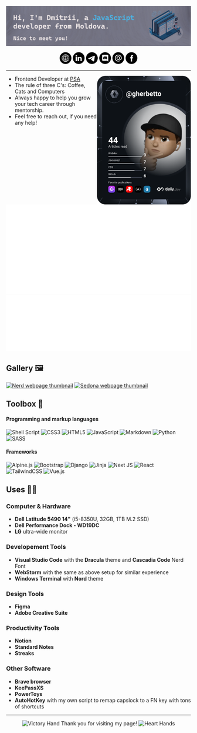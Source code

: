 [![Dmitrii Gherastovschi - JavaScript Developer from Moldova](/assets/images/gh-image.png)](https://gherbetto.dev/)

 <!-- Social icons section -->
<div align="center">
<a href="https://www.gherbetto.dev">
  <img width="32px" src="assets/icons/WWW_black.svg" /></a>
   <a href="www.linkedin.com/in/dmitrii-gherastovschi">
  <img width="32px" src="assets/icons/LinkedIN_black.svg" /></a>
<a href="https://gherbetto.t.me">
  <img width="32px" src="assets/icons/Telegram_black.svg" /></a>
<a href="https://discord.gg/qxbAhFaTRs">
  <img width="32px" src="assets/icons/Discord_black.svg" /></a>
<a href="mailto:dgherastovschi@gmail.com">
  <img width="32px" src="assets/icons/Mail_ru_black.svg" /></a>
  <a href="https://facebook.com/">
  <img width="32px" src="assets/icons/Facebook_black.svg" /></a>
</div>

---

 <div align="right">
    <a href="https://app.daily.dev/gherbetto">
    <img
      width="256"
      align="right"
      src="https://raw.githubusercontent.com/gherbetto/gherbetto/master/devcard.svg"
    />
  </a>
 </div>

- Frontend Developer at [PSA](https://goodwork.su/)
- The rule of three C's: Coffee, Cats and Computers
- Always happy to help you grow your tech career through mentorship. 
- Feel free to reach out, if you need any help!

<!-- <picture><img src="https://raw.githubusercontent.com/gherbetto/gherbetto/master/github-metrics.svg" alt="Gherbetto's profile metrics" /></picture> -->
<a href="https://wakatime.com/@Gherbetto">
  <img src="https://raw.githubusercontent.com/gherbetto/gherbetto/master/metrics.plugin.wakatime.svg" alt="Gherbetto's profile metrics" />
</a>
<picture><img src="https://raw.githubusercontent.com/gherbetto/gherbetto/master/metrics.plugin.languages.details.svg" alt="Gherbetto's most used languages" /></picture>

## Gallery 🖼️

<div align="left">
<!-- <a href="https://gherbetto.github.io/sedona"><img height="225px" alt="Sedona webpage thumbnail" src="https://user-images.githubusercontent.com/20890643/200444458-dd8007e2-bc0b-4d99-ada8-ff5b0c648896.png"></a> -->
<a href="https://gherbetto.github.io/nerds/"><img height="225px" alt="Nerd webpage thumbnail" src="https://user-images.githubusercontent.com/20890643/193714544-aaf0e157-7444-4ef2-9bfc-2775dce44af5.jpeg"></a>
<a href="https://gherbetto.github.io/sedona"><img height="225px" alt="Sedona webpage thumbnail" src="https://user-images.githubusercontent.com/20890643/193713167-3bea9807-2054-49a8-8248-7bdb5a685c79.jpeg"></a>
</div>

## Toolbox 🧰

#### Programming and markup languages

![Shell Script](https://img.shields.io/badge/bash-%23121011.svg?style=for-the-badge&logo=gnu-bash&logoColor=white)
![CSS3](https://img.shields.io/badge/css-%231572B6.svg?style=for-the-badge&logo=css3&logoColor=white)
![HTML5](https://img.shields.io/badge/html-%23E34F26.svg?style=for-the-badge&logo=html5&logoColor=white)
![JavaScript](https://img.shields.io/badge/javascript-%23323330.svg?style=for-the-badge&logo=javascript&logoColor=%23F7DF1E)
![Markdown](https://img.shields.io/badge/markdown-%23000000.svg?style=for-the-badge&logo=markdown&logoColor=white)
![Python](https://img.shields.io/badge/python-3670A0?style=for-the-badge&logo=python&logoColor=ffdd54)
![SASS](https://img.shields.io/badge/SASS-hotpink.svg?style=for-the-badge&logo=SASS&logoColor=white)

#### Frameworks

![Alpine.js](https://img.shields.io/badge/alpinejs-white.svg?style=for-the-badge&logo=alpinedotjs&logoColor=%238BC0D0)
![Bootstrap](https://img.shields.io/badge/bootstrap-%238511FA.svg?style=for-the-badge&logo=bootstrap&logoColor=white)
![Django](https://img.shields.io/badge/django-%23092E20.svg?style=for-the-badge&logo=django&logoColor=white)
![Jinja](https://img.shields.io/badge/jinja-white.svg?style=for-the-badge&logo=jinja&logoColor=black)
![Next JS](https://img.shields.io/badge/Next-black?style=for-the-badge&logo=next.js&logoColor=white)
![React](https://img.shields.io/badge/react-%2320232a.svg?style=for-the-badge&logo=react&logoColor=%2361DAFB)
![TailwindCSS](https://img.shields.io/badge/tailwindcss-%2338B2AC.svg?style=for-the-badge&logo=tailwind-css&logoColor=white)
![Vue.js](https://img.shields.io/badge/vuejs-%2335495e.svg?style=for-the-badge&logo=vuedotjs&logoColor=%234FC08D)

<!--

    Badges that i used, thanks to this repo! https://github.com/Ileriayo/markdown-badges
    also custom badge for the missing logos, was possible with https://custom-icon-badges.demolab.com/ by https://github.com/DenverCoder1

<a href="https://obsidian.md/"><img alt="Obsidian" src="https://custom-icon-badges.demolab.com/badge/Obsidian-7952B3?logoColor=white&logo=Obsidian"></a>
<a href="#"><img alt="Dark Reader" src="https://img.shields.io/badge/-Dark%20Reader-141E24?logo=dark-reader&logoColor=white"></a>
<a href="https://music.apple.com/profile/gherbetto"><img alt="Apple Music" src="https://img.shields.io/badge/Apple_Music-9933CC?logo=apple-music&logoColor=white"></a>
<a href="https://headsetapp.co/"><img alt="Headset" src="https://custom-icon-badges.demolab.com/badge/Headset-gray?logoColor=white&logo=Headset"></a>
<a href="#"><img alt="Cube CSS" src="https://custom-icon-badges.demolab.com/badge/Cube CSS-white?logoColor=black&logo=cubecss"></a>
-->

## Uses 🧑‍💻

### Computer & Hardware

- **Dell Latitude 5490 14"** (i5-8350U, 32GB, 1TB M.2 SSD)
- **Dell Performance Dock - WD19DC**  
- **LG** ultra-wide monitor

### Developement Tools

- **Visual Studio Code** with the **Dracula** theme and **Cascadia Code** Nerd Font
- **WebStorm** with the same as above setup for similar experience
- **Windows Terminal** with **Nord** theme


### Design Tools

- **Figma**
- **Adobe Creative Suite**

### Productivity Tools

- **Notion**
- **Standard Notes**
- **Streaks**

### Other Software

- **Brave browser**
- **KeePassXS**
- **PowerToys**
- **AutoHotKey** with my own script to remap capslock to a FN key with tons of shortcuts

---

<!-- Typing SVG by DenverCoder1 - https://github.com/DenverCoder1/readme-typing-svg -->

<!-- <p align="center">
  <img src="https://readme-typing-svg.demolab.com?font=Fira+Code&size=17&pause=1000&center=true&vCenter=true&color=DEDEDE&background=0b0c10&width=235&lines=Front-end+web+developer;Design+experience+6y.;Always+learning" alt="Typing SVG">
 </p> -->

<p align="center">
<img src="https://raw.githubusercontent.com/Tarikul-Islam-Anik/Animated-Fluent-Emojis/master/Emojis/Hand%20gestures/Victory%20Hand.png" alt="Victory Hand" width="25" height="25" />
  Thank you for visiting my page!
  <img src="https://raw.githubusercontent.com/Tarikul-Islam-Anik/Animated-Fluent-Emojis/master/Emojis/Hand%20gestures/Heart%20Hands.png" alt="Heart Hands" width="25" height="25" />
  </p>
